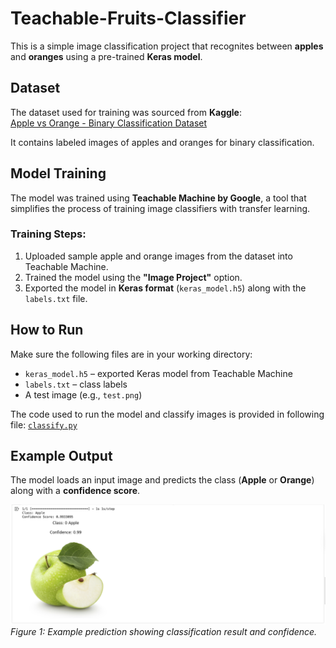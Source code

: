 # Teachable-Fruits-Classifier


This is a simple image classification project that recognites between **apples** and **oranges** using a pre-trained **Keras model**.

## Dataset

The dataset used for training was sourced from **Kaggle**:  
[Apple vs Orange - Binary Classification Dataset](https://www.kaggle.com/datasets/kipshidze/apple-vs-orange-binary-classification)

It contains labeled images of apples and oranges for binary classification.

## Model Training

The model was trained using **Teachable Machine by Google**, a tool that simplifies the process of training image classifiers with transfer learning.

### Training Steps:
1. Uploaded sample apple and orange images from the dataset into Teachable Machine.
2. Trained the model using the **"Image Project"** option.
3. Exported the model in **Keras format** (`keras_model.h5`) along with the `labels.txt` file.

## How to Run

Make sure the following files are in your working directory:

- `keras_model.h5` – exported Keras model from Teachable Machine  
- `labels.txt` – class labels  
- A test image (e.g., `test.png`)

The code used to run the model and classify images is provided in following file:
[`classify.py`](classify.py)

## Example Output

The model loads an input image and predicts the class (**Apple** or **Orange**) along with a **confidence score**.

![Prediction Example](example_output.png)  
*Figure 1: Example prediction showing classification result and confidence.*


